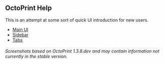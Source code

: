 ## OctoPrint Help

This is an attempt at some sort of quick UI introduction for new users.
* [Main UI](./ui.md)
* [Sidebar](./sidebar.md)
* [Tabs](./tabs.md)

###### Screenshots based on OctoPrint 1.3.8.dev and may contain information not currently in the stable version.